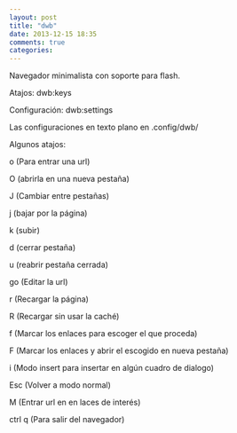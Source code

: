 ```yaml
---
layout: post
title: "dwb"
date: 2013-12-15 18:35
comments: true
categories: 
---
```

Navegador minimalista con soporte para flash.

Atajos: dwb:keys

Configuración: dwb:settings

Las configuraciones en texto plano en .config/dwb/

Algunos atajos:

o (Para entrar una url)

O (abrirla en una nueva pestaña)

J (Cambiar entre pestañas)

j (bajar por la página)

k (subir)

d (cerrar pestaña)

u (reabrir pestaña cerrada)

go (Editar la url)

r (Recargar la página)

R (Recargar sin usar la caché)

f (Marcar los enlaces para escoger el que proceda)

F (Marcar los enlaces y abrir el escogido en nueva pestaña)

i (Modo insert para insertar en algún cuadro de dialogo)

Esc (Volver a modo normal)

M (Entrar url en en laces de interés)

ctrl q (Para salir del navegador)

